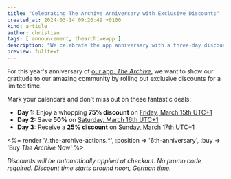 ```yaml
---
title: "Celebrating The Archive Anniversary with Exclusive Discounts"
created_at: 2024-03-14 09:20:49 +0100
kind: article
author: christian
tags: [ announcement, thearchiveapp ]
description: "We celebrate the app anniversary with a three-day discount run."
preview: fulltext
---
```

For this year's anniversary of [our app, _The Archive_,](https://zettelkasten.de/the-archive/) we want to show our gratitude to our amazing community by rolling out exclusive discounts for a limited time. 

Mark your calendars and don't miss out on these fantastic deals:

- **Day 1:** Enjoy a whopping **75% discount** on [Friday, March 15th UTC+1](https://time.is/1100_15_Mar_2024_in_Bielefeld)
- **Day 2:** Save **50%** on [Saturday, March 16th UTC+1](https://time.is/1100_16_Mar_2024_in_Bielefeld)
- **Day 3:** Receive a **25% discount** on [Sunday, March 17th UTC+1](https://time.is/1100_17_Mar_2024_in_Bielefeld)

<div class="the-archive"><div class="hero">
<section class="actions-row">
  <%= render '/_the-archive-actions.*', :position => '6th-anniversary', :buy => 'Buy <i>The Archive</i> Now' %>
  <script id="fsc-api" src="https://d1f8f9xcsvx3ha.cloudfront.net/sbl/0.7.5/fastspring-builder.min.js" type="text/javascript" data-storefront="zettelkasten.onfastspring.com/popup-zettelkasten"></script>
</section>
</div></div>

*Discounts will be automatically applied at checkout. No promo code required. Discount time starts around noon, German time.*

